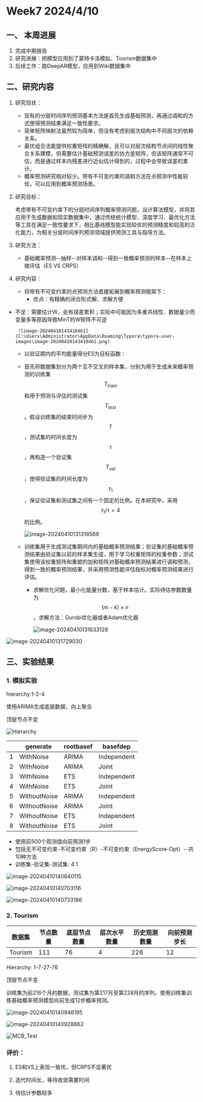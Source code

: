 # Week7 2024/4/10

## 一、 本周进展

1. 完成中期报告
2. 研究进展：把模型应用到了蒙特卡洛模拟、Tourism数据集中
3. 后续工作：跑DeepAR模型，应用到Wiki数据集中

## 二、研究内容

1. 研究现状：

   * 现有的分层时间序列预测基本方法是首先生成基础预测，再通过调和的方式使得预测结果满足一致性要求。
   * 简单矩阵映射法虽然较为简单，但没有考虑到层次结构中不同层次的依赖关系。
   * 最优组合法能提供权重矩阵的精确解，且可以对层次结构节点间的线性聚合关系建模，但需要估计基础预测误差的协方差矩阵，但该矩阵通常不可估，而是通过样本内残差进行近似估计得到的，过程中会导致误差的累计。
   * 概率预测研究相对较少。带有不可变约束的调和方法在点预测中性能较优，可以应用到概率预测场景。

2. 研究目标：

   考虑带有不可变约束下的分层时间序列概率预测问题，设计算法模型，并将其应用于生成数据和现实数据集中，通过传统统计模型、深度学习、最优化方法等工具在满足一致性要求下，相比基线模型能实现较优的预测精度和较高的泛化能力，为相关分层时间序列预测领域提供预测工具与指导方法。

3. 研究方法：

   * 基础概率预测--抽样--对样本调和--得到一致概率预测的样本--在样本上做评估（ES VS CRPS）

4. 研究内容：

   * 将带有不可变约束的点预测方法直接拓展到概率预测框架下：
     * 优点：有精确的闭合形式解、求解方便
     
* 不足：需要估计W，会有误差累积；实际中可能因为多重共线性、数据量少而变量多等原因导致MinT的W矩阵不可逆
     
       ![image-20240410143418461](C:\Users\Administrator\AppData\Roaming\Typora\typora-user-images\image-20240410143418461.png)
  
   * 以验证期内的平均能量得分ES为目标函数：
  * 首先将数据集划分为两个互不交叉的样本集，分别为用于生成未来概率预测的训练集 $$ T_{train} $$和用于预测与评估的测试集$$ T_{test} $$。假设训练集的结束时间步为$$ T $$，测试集的时间长度为$$ \tau $$，再构造一个验证集$$ T_{val} $$，使得验证集的时间长度为$$ \tau_{1} $$，保证验证集和测试集之间有一个固定的比例。在本研究中，采用$$ \tau_1/{\tau}=4 $$的比例。
   
    ![image-20240410131318569](C:\Users\Administrator\AppData\Roaming\Typora\typora-user-images\image-20240410131318569.png)
   
  * 训练集用于生成测试集期间内的基础概率预测结果；验证集的基础概率预测结果由验证集以前的样本集生成，用于学习权重矩阵的权重参数；测试集使用该权重矩阵和重塑的加和矩阵对基础概率预测结果进行调和预测，得到一致的概率预测结果，并采用预测性能评估指标对概率预测结果进行评估。
   
     * 求解优化问题，最小化能量分数，基于样本估计。实际待估参数数量为$$ (m-k)\times{n} $$，求解方法：Gurobi优化器或者Adam优化器
   
       ![image-20240410131633128](C:\Users\Administrator\AppData\Roaming\Typora\typora-user-images\image-20240410131633128.png)

![image-20240410131729030](C:\Users\Administrator\AppData\Roaming\Typora\typora-user-images\image-20240410131729030.png)

## 三、实验结果

### 1. 模拟实验

hierarchy:1-2-4

使用ARIMA生成底层数据，向上聚合

顶层节点不变

![Hierarchy](D:\HierarchicalCode\simulation\Plot\Hierarchy.png)

|      | generate     | rootbasef | basefdep    |
| ---- | ------------ | --------- | ----------- |
| 1    | WithNoise    | ARIMA     | Independent |
| 2    | WithNoise    | ARIMA     | Joint       |
| 3    | WithNoise    | ETS       | Independent |
| 4    | WithNoise    | ETS       | Joint       |
| 5    | WithoutNoise | ARIMA     | Independent |
| 6    | WithoutNoise | ARIMA     | Joint       |
| 7    | WithoutNoise | ETS       | Independent |
| 8    | WithoutNoise | ETS       | Joint       |

* 使用前500个观测值向前预测1步
* 包括无不可变约束-不可变约束（R）-不可变约束（EnergyScore-Opt）--共10种方法
* 训练集-验证集-测试集: 4:1

![image-20240410140640115](C:\Users\Administrator\AppData\Roaming\Typora\typora-user-images\image-20240410140640115.png)

![image-20240410140703116](C:\Users\Administrator\AppData\Roaming\Typora\typora-user-images\image-20240410140703116.png)

![image-20240410140733186](C:\Users\Administrator\AppData\Roaming\Typora\typora-user-images\image-20240410140733186.png)



### 2. Tourism

| 数据集  | 节点数量 | 底层节点数量 | 层次水平数量 | 历史观测数量 | 向前预测步长 |
| ------- | -------- | ------------ | ------------ | ------------ | ------------ |
| Tourism | 111      | 76           | 4            | 228          | 12           |

Hierarchy: 1-7-27-76

顶层节点不变

训练集为前216个月的数据，测试集为第217月至第228月的序列，使用训练集训练基础概率预测模型向前生成12步概率预测。

![image-20240410140946195](C:\Users\Administrator\AppData\Roaming\Typora\typora-user-images\image-20240410140946195.png)

![image-20240410140928862](C:\Users\Administrator\AppData\Roaming\Typora\typora-user-images\image-20240410140928862.png)

![MCB_Test](D:\HierarchicalCode\experiment\Plot_new\Tourism\MCB_Test.png)

### 评价：

1. ES和VS上表现一致优，但CRPS不显著优

2. 迭代时间长，等待收敛需要时间

3. 待估计参数较多

   